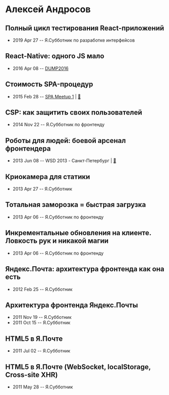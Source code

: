 # Алексей Андросов

## Полный цикл тестирования React-приложений
- 2019 Apr 27 -- Я.Субботник по разработке интерфейсов    
## React-Native: одного JS мало
- 2016 Apr 08 -- [DUMP2016](https://www.youtube.com/watch?v=0E9tFi3ekyc)    
## Стоимость SPA-процедур
- 2015 Feb 28 -- [SPA Meetup 1](http://www.youtube.com/watch?v=ZunqN5oR_-w)  | [:notebook:](http://doochik.github.io/talk-moscow-spa-280215/)  
## CSP: как защитить своих пользователей
- 2014 Nov 22 -- Я.Субботник по фронтенду    
## Роботы для людей: боевой арсенал фронтендера
- 2013 Jun 08 -- WSD 2013 - Санкт-Петербург  | [:notebook:](https://wsd.events/2013/06/08/pres/frontend-robots/)  
## Криокамера для статики
- 2013 Apr 27 -- Я.Субботник    
## Тотальная заморозка &#x3D; быстрая загрузка
- 2013 Apr 06 -- Я.Субботник по фронтенду    
## Инкрементальные обновления на клиенте. Ловкость рук и никакой магии
- 2013 Apr 06 -- Я.Субботник по фронтенду    
## Яндекс.Почта: архитектура фронтенда как она есть
- 2012 Feb 25 -- Я.Субботник    
## Архитектура фронтенда Яндекс.Почты
- 2011 Nov 19 -- Я.Субботник    
- 2011 Oct 15 -- Я.Субботник    
## HTML5 в Я.Почте
- 2011 Jul 02 -- Я.Субботник    
## HTML5 в Я.Почте (WebSocket, localStorage, Cross-site XHR) 
- 2011 May 28 -- Я.Субботник    
